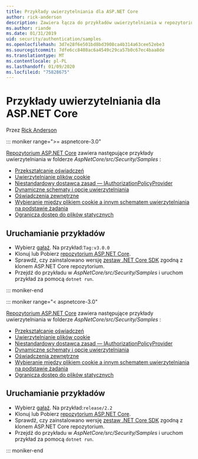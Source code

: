 ```yaml
---
title: Przykłady uwierzytelniania dla ASP.NET Core
author: rick-anderson
description: Zawiera łącza do przykładów uwierzytelniania w repozytorium ASP.NET Core.
ms.author: riande
ms.date: 01/31/2019
uid: security/authentication/samples
ms.openlocfilehash: 3d7e28f6e501bd8bd3908ca4b314a63cee52ebe3
ms.sourcegitcommit: 7dfe6cc8408ac6a4549c29ca57b0c67ec4baa8de
ms.translationtype: MT
ms.contentlocale: pl-PL
ms.lasthandoff: 01/09/2020
ms.locfileid: "75828675"
---
```

# <a name="authentication-samples-for-aspnet-core"></a>Przykłady uwierzytelniania dla ASP.NET Core

Przez [Rick Anderson](https://twitter.com/RickAndMSFT)

::: moniker range=">= aspnetcore-3.0"

[Repozytorium ASP.NET Core](https://github.com/dotnet/AspNetCore) zawiera następujące przykłady uwierzytelniania w folderze *AspNetCore/src/Security/Samples* :

* [Przekształcanie oświadczeń](https://github.com/dotnet/AspNetCore/tree/release/3.0/src/Security/samples/ClaimsTransformation)
* [Uwierzytelnianie plików cookie](https://github.com/dotnet/AspNetCore/tree/release/3.0/src/Security/samples/Cookies)
* [Niestandardowy dostawca zasad — IAuthorizationPolicyProvider](https://github.com/dotnet/AspNetCore/tree/release/3.0/src/Security/samples/CustomPolicyProvider)
* [Dynamiczne schematy i opcje uwierzytelniania](https://github.com/dotnet/AspNetCore/tree/release/3.0/src/Security/samples/DynamicSchemes)
* [Oświadczenia zewnętrzne](https://github.com/dotnet/AspNetCore/tree/release/3.0/src/Security/samples/Identity.ExternalClaims)
* [Wybieranie między plikiem cookie a innym schematem uwierzytelniania na podstawie żądania](https://github.com/dotnet/AspNetCore/tree/release/3.0/src/Security/samples/PathSchemeSelection)
* [Ogranicza dostęp do plików statycznych](https://github.com/dotnet/AspNetCore/tree/release/3.0/src/Security/samples/StaticFilesAuth)

## <a name="run-the-samples"></a>Uruchamianie przykładów

* Wybierz [gałąź](https://github.com/dotnet/AspNetCore). Na przykład:`Tag:v3.0.0`
* Klonuj lub Pobierz [repozytorium ASP.NET Core](https://github.com/dotnet/AspNetCore).
* Sprawdź, czy zainstalowano wersję [zestaw .NET Core SDK](https://www.microsoft.com/net/download/all) zgodną z klonem ASP.NET Core repozytorium.
* Przejdź do przykładu w *AspNetCore/src/Security/Samples* i uruchom przykład za pomocą `dotnet run`.

::: moniker-end

::: moniker range="< aspnetcore-3.0"

[Repozytorium ASP.NET Core](https://github.com/dotnet/AspNetCore) zawiera następujące przykłady uwierzytelniania w folderze *AspNetCore/src/Security/Samples* :

* [Przekształcanie oświadczeń](https://github.com/dotnet/AspNetCore/tree/release/2.2/src/Security/samples/ClaimsTransformation)
* [Uwierzytelnianie plików cookie](https://github.com/dotnet/AspNetCore/tree/release/2.2/src/Security/samples/Cookies)
* [Niestandardowy dostawca zasad — IAuthorizationPolicyProvider](https://github.com/dotnet/AspNetCore/tree/release/2.2/src/Security/samples/CustomPolicyProvider)
* [Dynamiczne schematy i opcje uwierzytelniania](https://github.com/dotnet/AspNetCore/tree/release/2.2/src/Security/samples/DynamicSchemes)
* [Oświadczenia zewnętrzne](https://github.com/dotnet/AspNetCore/tree/release/2.2/src/Security/samples/Identity.ExternalClaims)
* [Wybieranie między plikiem cookie a innym schematem uwierzytelniania na podstawie żądania](https://github.com/dotnet/AspNetCore/tree/release/2.2/src/Security/samples/PathSchemeSelection)
* [Ogranicza dostęp do plików statycznych](https://github.com/dotnet/AspNetCore/tree/release/2.2/src/Security/samples/StaticFilesAuth)

## <a name="run-the-samples"></a>Uruchamianie przykładów

* Wybierz [gałąź](https://github.com/dotnet/AspNetCore). Na przykład:`release/2.2`
* Klonuj lub Pobierz [repozytorium ASP.NET Core](https://github.com/dotnet/AspNetCore).
* Sprawdź, czy zainstalowano wersję [zestaw .NET Core SDK](https://www.microsoft.com/net/download/all) zgodną z klonem ASP.NET Core repozytorium.
* Przejdź do przykładu w *AspNetCore/src/Security/Samples* i uruchom przykład za pomocą `dotnet run`.

::: moniker-end
